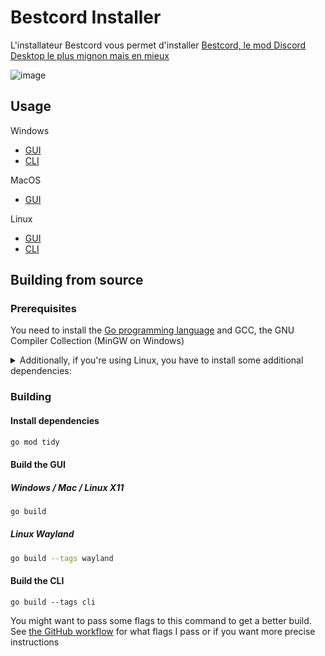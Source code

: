 # Bestcord Installer

L'installateur Bestcord vous permet d'installer [Bestcord, le mod Discord Desktop le plus mignon mais en mieux](https://github.com/bestcordofficial/Bestcord)

![image](https://i.imgur.com/oHN41ss.png)

## Usage

Windows
- [GUI](https://github.com/bestcordofficial/Bestcord-Installer/releases/latest/download/BestcordInstaller.exe) 
- [CLI](https://github.com/bestcordofficial/Bestcord-Installer/releases/latest/download/BestcordInstallerCli.exe)

MacOS
- [GUI](https://github.com/bestcordofficial/Bestcord-Installer/releases/latest/download/BestcordInstaller.MacOS.zip)

Linux 
- [GUI](https://github.com/bestcordofficial/Bestcord-Installer/releases/latest/download/BestcordInstaller-x11)
- [CLI](https://github.com/bestcordofficial/Bestcord-Installer/releases/latest/download/BestcordInstallerCli-Linux)
## Building from source

### Prerequisites 

You need to install the [Go programming language](https://go.dev/doc/install) and GCC, the GNU Compiler Collection (MinGW on Windows)

<details>
<summary>Additionally, if you're using Linux, you have to install some additional dependencies:</summary>

#### Base dependencies
```sh
apt install -y pkg-config libsdl2-dev libglx-dev libgl1-mesa-dev
dnf install pkg-config libGL-devel libXxf86vm-devel
```

#### X11 dependencies
```sh
apt install -y xorg-dev
dnf install libXcursor-devel libXi-devel libXinerama-devel libXrandr-devel
```

#### Wayland dependencies
```sh
apt install -y libwayland-dev libxkbcommon-dev wayland-protocols extra-cmake-modules
dnf install wayland-devel libxkbcommon-devel wayland-protocols-devel extra-cmake-modules
```

</details>

### Building

#### Install dependencies

```sh
go mod tidy
```

#### Build the GUI

##### Windows / Mac / Linux X11
```sh
go build
```

##### Linux Wayland
```sh
go build --tags wayland
```

#### Build the CLI
```
go build --tags cli
```

You might want to pass some flags to this command to get a better build.
See [the GitHub workflow](https://github.com/Equicord/Equilotl/blob/main/.github/workflows/release.yml) for what flags I pass or if you want more precise instructions
